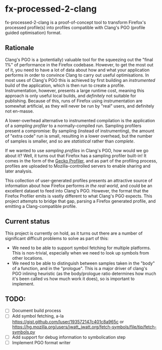 # fx-processed-2-clang

fx-processed-2-clang is a proof-of-concept tool to transform Firefox's processed profile(s) into profiles compatible with Clang's PGO (profile guided optimisation) format.

## Rationale

Clang's PGO is a (potentially) valuable tool for the squeezing out the "final 1%" of performance in the Firefox codebase. However, to get the most out of it, you need to have a lot of data about how and what your application performs in order to convince Clang to carry out useful optimisations. In most uses of Clang's PGO this is achieved by first building an *instrumented* build of the application, which is then run to create a profile. Instrumentation, however, presents a large runtime cost, meaning this approach is only useful local builds, and *definitely* not suitable for publishing. Because of this, runs of Firefox using instrumentation are somewhat artificial, as they will never be run by "real" users, and definitely not en-masse.

A lower-overhead alternative to instrumented compilation is the application of a *sampling profiler* to a normally-compiled run. Sampling profilers present a compromise: By sampling (instead of instrumenting), the amount of "extra code" run is small, resulting in a lower overhead, but the number of samples is smaller, and so are *statistical* rather than *complete*.

If we wanted to use *sampling profiles* in Clang's PGO, how would we go about it? Well, it turns out that Firefox has a sampling profiler built-in! It comes in the form of the [Gecko Profiler](profiler.firefox.com), and as part of the profiling process, profiles are uploaded to Mozilla-controlled servers to enable sharing and later analysis.

This collection of user-generated profiles presents an attractive source of information about how Firefox performs *in the real world*, and could be an excellent dataset to feed into Clang's PGO. However, the format that the Firefox Profiler emits is vastly different to what Clang's PGO expects. This project attempts to bridge that gap, parsing a Firefox generated profile, and emitting a Clang-compatible profile.

## Current status

This project is currently on hold, as it turns out there are a number of significant difficult problems to solve as part of this:
- We need to be able to support symbol fetching for multiple platforms. This is non-trivial, especially when we need to look up symbols from other locations.
- We need to be able to distinguish between samples taken in the "body" of a function, and in the "prologue". This is a major driver of clang's PGO inlining heuristic (as the body/prologue ratio determines how much it's been called vs how much work it does), so is important to implement.

## TODO:

- [ ] Document build process
- [ ] Add symbol fetching, a-la https://gist.github.com/luser/193572147c401c8a965c or https://hg.mozilla.org/users/jwatt_jwatt.org/fetch-symbols/file/tip/fetch-symbols.py
- [ ] Add support for debug information to symbolication step
- [ ] Implement PGO format writer